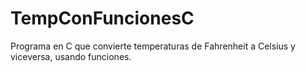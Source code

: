 # TempConFuncionesC
Programa en C que convierte temperaturas de Fahrenheit a Celsius y viceversa, usando funciones.
